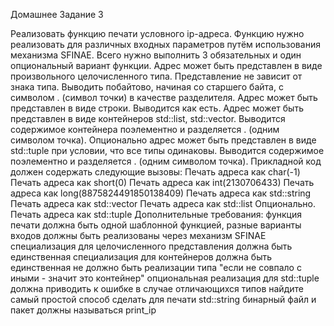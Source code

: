 Домашнее Задание 3

Реализовать функцию печати условного ip-адреса. Функцию нужно реализовать для различных входных параметров путём использования механизма SFINAE. Всего нужно выполнить 3 обязательных и один опциональный вариант функции.
    Адрес может быть представлен в виде произвольного целочисленного типа. Представление не зависит от знака типа. Выводить побайтово, начиная со старшего байта, с символом . (символ точки) в качестве разделителя.
    Адрес может быть представлен в виде строки. Выводится как есть.
    Адрес может быть представлен в виде контейнеров std::list, std::vector. Выводится содержимое контейнера поэлементно и разделяется . (одним символом точка).
    Опционально адрес может быть представлен в виде std::tuple при условии, что все типы одинаковы. Выводится содержимое поэлементно и разделяется . (одним символом точка). Прикладной код должен содержать следующие вызовы:
    Печать адреса как char(-1)
    Печать адреса как short(0)
    Печать адреса как int(2130706433)
    Печать адреса как long(8875824491850138409)
    Печать адреса как std::string
    Печать адреса как std::vector
    Печать адреса как std::list
    Опционально. Печать адреса как std::tuple 
    Дополнительные требования:
    функция печати должна быть одной шаблонной функцией, разные варианты входов должны быть реализованы через механизм SFINAE
    специализация для целочисленного представления должна быть единственная
    специализация для контейнеров должна быть единственная
    не должно быть реализации типа "если не совпало с иными - значит это контейнер"
    опциональная реализация для std::tuple должна приводить к ошибке в случае отличающихся типов
    найдите самый простой способ сделать для печати std::string
    бинарный файл и пакет должны называться print_ip
